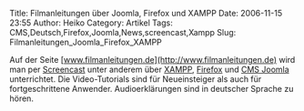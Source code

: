 Title: Filmanleitungen über Joomla, Firefox und XAMPP
Date: 2006-11-15 23:55
Author: Heiko
Category: Artikel
Tags: CMS,Deutsch,Firefox,Joomla,News,screencast,Xampp
Slug: Filmanleitungen_Joomla_Firefox_XAMPP

Auf der Seite [www.filmanleitungen.de](http://www.filmanleitungen.de) wird man
per [Screencast](http://de.wikipedia.org/wiki/Screencast) unter anderem über
[XAMPP](http://de.wikipedia.org/wiki/Xampp),
[Firefox](http://de.wikipedia.org/wiki/Firefox) und [CMS
Joomla](http://de.wikipedia.org/wiki/Joomla) unterrichtet. Die Video-Tutorials
sind für Neueinsteiger als auch für fortgeschrittene Anwender.
Audioerklärungen sind in deutscher Sprache zu hören.

